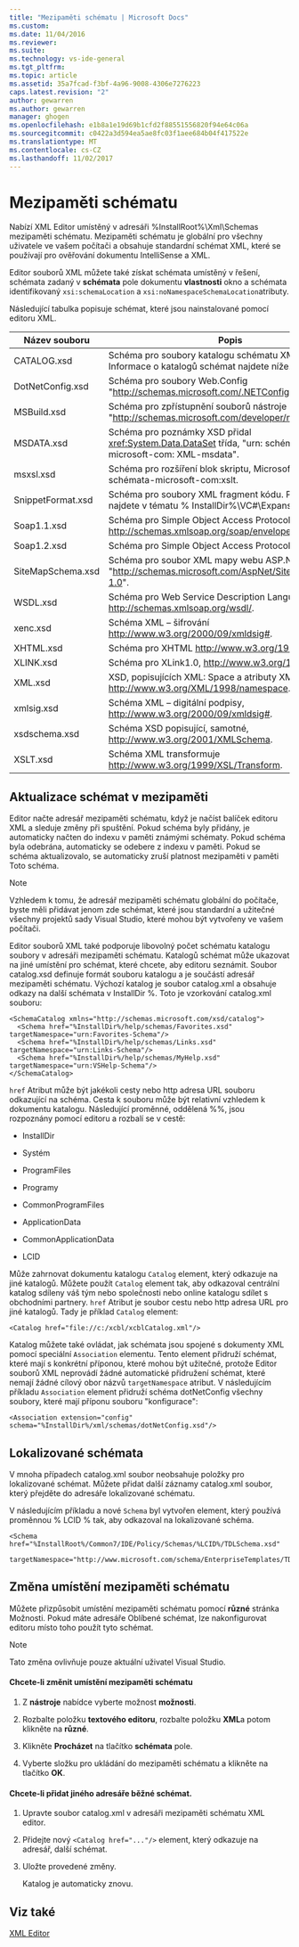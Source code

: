 ```yaml
---
title: "Mezipaměti schématu | Microsoft Docs"
ms.custom: 
ms.date: 11/04/2016
ms.reviewer: 
ms.suite: 
ms.technology: vs-ide-general
ms.tgt_pltfrm: 
ms.topic: article
ms.assetid: 35a7fcad-f3bf-4a96-9008-4306e7276223
caps.latest.revision: "2"
author: gewarren
ms.author: gewarren
manager: ghogen
ms.openlocfilehash: e1b8a1e19d69b1cfd2f88551556820f94e64c06a
ms.sourcegitcommit: c0422a3d594ea5ae8fc03f1aee684b04f417522e
ms.translationtype: MT
ms.contentlocale: cs-CZ
ms.lasthandoff: 11/02/2017
---
```

# <a name="schema-cache"></a>Mezipaměti schématu
Nabízí XML Editor umístěný v adresáři %InstallRoot%\Xml\Schemas mezipaměti schématu. Mezipaměti schématu je globální pro všechny uživatele ve vašem počítači a obsahuje standardní schémat XML, které se používají pro ověřování dokumentu IntelliSense a XML.  
  
 Editor souborů XML můžete také získat schémata umístěný v řešení, schémata zadaný v **schémata** pole dokumentu **vlastnosti** okno a schémata identifikovaný `xsi:schemaLocation` a `xsi:noNamespaceSchemaLocation`atributy.  
  
 Následující tabulka popisuje schémat, které jsou nainstalované pomocí editoru XML.  
  
|Název souboru|Popis|  
|--------------|-----------------|  
|CATALOG.xsd|Schéma pro soubory katalogu schématu XML editor. Informace o katalogů schémat najdete níže.|  
|DotNetConfig.xsd|Schéma pro soubory Web.Config "http://schemas.microsoft.com/.NETConfiguration/v2.0".|  
|MSBuild.xsd|Schéma pro zpřístupnění souborů nástroje MSBuild, "http://schemas.microsoft.com/developer/msbuild/2003".|  
|MSDATA.xsd|Schéma pro poznámky XSD přidal <xref:System.Data.DataSet> třída, "urn: schémata-microsoft-com: XML-msdata".|  
|msxsl.xsd|Schéma pro rozšíření blok skriptu, Microsoft XSLT, urn: schémata-microsoft-com:xslt.|  
|SnippetFormat.xsd|Schéma pro soubory XML fragment kódu. Příklady najdete v tématu % InstallDir%\VC#\Expansions.|  
|Soap1.1.xsd|Schéma pro Simple Object Access Protocol (SOAP) 1.1, http://schemas.xmlsoap.org/soap/envelope/.|  
|Soap1.2.xsd|Schéma pro Simple Object Access Protocol 1.2.|  
|SiteMapSchema.xsd|Schéma pro soubor XML mapy webu ASP.NET, "http://schemas.microsoft.com/AspNet/SiteMap-File-1.0".|  
|WSDL.xsd|Schéma pro Web Service Description Language http://schemas.xmlsoap.org/wsdl/.|  
|xenc.xsd|Schéma XML – šifrování http://www.w3.org/2000/09/xmldsig#.|  
|XHTML.xsd|Schéma pro XHTML http://www.w3.org/1999/xhtml.|  
|XLINK.xsd|Schéma pro XLink1.0, http://www.w3.org/1999/xlink.|  
|XML.xsd|XSD, popisujících XML: Space a atributy XML: lang, http://www.w3.org/XML/1998/namespace.|  
|xmlsig.xsd|Schéma XML – digitální podpisy, http://www.w3.org/2000/09/xmldsig#.|  
|xsdschema.xsd|Schéma XSD popisující, samotné, http://www.w3.org/2001/XMLSchema.|  
|XSLT.xsd|Schéma XML transformuje http://www.w3.org/1999/XSL/Transform.|  
  
## <a name="updating-schemas-in-the-cache"></a>Aktualizace schémat v mezipaměti  
 Editor načte adresář mezipaměti schématu, když je načíst balíček editoru XML a sleduje změny při spuštění. Pokud schéma byly přidány, je automaticky načten do indexu v paměti známými schématy. Pokud schéma byla odebrána, automaticky se odebere z indexu v paměti. Pokud se schéma aktualizovalo, se automaticky zruší platnost mezipaměti v paměti Toto schéma.  
  
> [!NOTE]
>  Vzhledem k tomu, že adresář mezipaměti schématu globální do počítače, byste měli přidávat jenom zde schémat, které jsou standardní a užitečné všechny projektů sady Visual Studio, které mohou být vytvořeny ve vašem počítači.  
  
 Editor souborů XML také podporuje libovolný počet schématu katalogu soubory v adresáři mezipaměti schématu. Katalogů schémat může ukazovat na jiné umístění pro schémat, které chcete, aby editoru seznámit. Soubor catalog.xsd definuje formát souboru katalogu a je součástí adresář mezipaměti schématu. Výchozí katalog je soubor catalog.xml a obsahuje odkazy na další schémata v InstallDir %. Toto je vzorkování catalog.xml souboru:  
  
```  
<SchemaCatalog xmlns="http://schemas.microsoft.com/xsd/catalog">  
  <Schema href="%InstallDir%/help/schemas/Favorites.xsd" targetNamespace="urn:Favorites-Schema"/>  
  <Schema href="%InstallDir%/help/schemas/Links.xsd" targetNamespace="urn:Links-Schema"/>  
  <Schema href="%InstallDir%/help/schemas/MyHelp.xsd" targetNamespace="urn:VSHelp-Schema"/>  
</SchemaCatalog>  
```  
  
 `href` Atribut může být jakékoli cesty nebo http adresa URL souboru odkazující na schéma. Cesta k souboru může být relativní vzhledem k dokumentu katalogu. Následující proměnné, oddělená %%, jsou rozpoznány pomocí editoru a rozbalí se v cestě:  
  
-   InstallDir  
  
-   Systém  
  
-   ProgramFiles  
  
-   Programy  
  
-   CommonProgramFiles  
  
-   ApplicationData  
  
-   CommonApplicationData  
  
-   LCID  
  
Může zahrnovat dokumentu katalogu `Catalog` element, který odkazuje na jiné katalogů. Můžete použít `Catalog` element tak, aby odkazoval centrální katalog sdíleny váš tým nebo společnosti nebo online katalogu sdílet s obchodními partnery. `href` Atribut je soubor cestu nebo http adresa URL pro jiné katalogů. Tady je příklad `Catalog` element:  
  
```  
<Catalog href="file://c:/xcbl/xcblCatalog.xml"/>  
```  
  
 Katalog můžete také ovládat, jak schémata jsou spojené s dokumenty XML pomocí speciální `Association` elementu. Tento element přidruží schémat, které mají s konkrétní příponou, které mohou být užitečné, protože Editor souborů XML neprovádí žádné automatické přidružení schémat, které nemají žádné cílový obor názvů `targetNamespace` atribut. V následujícím příkladu `Association` element přidruží schéma dotNetConfig všechny soubory, které mají příponu souboru "konfigurace":  
  
```  
<Association extension="config" schema="%InstallDir%/xml/schemas/dotNetConfig.xsd"/>  
```  
  
## <a name="localized-schemas"></a>Lokalizované schémata  
 V mnoha případech catalog.xml soubor neobsahuje položky pro lokalizované schémat. Můžete přidat další záznamy catalog.xml soubor, který přejděte do adresáře lokalizované schématu.  
  
 V následujícím příkladu a nové `Schema` byl vytvořen element, který používá proměnnou % LCID % tak, aby odkazoval na lokalizované schéma.  
  
```  
<Schema href="%InstallRoot%/Common7/IDE/Policy/Schemas/%LCID%/TDLSchema.xsd"  
  targetNamespace="http://www.microsoft.com/schema/EnterpriseTemplates/TDLSchema"/>  
```  
  
## <a name="changing-the-location-of-the-schema-cache"></a>Změna umístění mezipaměti schématu  
 Můžete přizpůsobit umístění mezipaměti schématu pomocí **různé** stránka Možnosti. Pokud máte adresáře Oblíbené schémat, lze nakonfigurovat editoru místo toho použít tyto schémat.  
  
> [!NOTE]
>  Tato změna ovlivňuje pouze aktuální uživatel Visual Studio.  
  
#### <a name="to-change-the-schema-cache-location"></a>Chcete-li změnit umístění mezipaměti schématu  
  
1.  Z **nástroje** nabídce vyberte možnost **možnosti**.  
  
2.  Rozbalte položku **textového editoru**, rozbalte položku **XML**a potom klikněte na **různé**.  
  
3.  Klikněte **Procházet** na tlačítko **schémata** pole.  
  
4.  Vyberte složku pro ukládání do mezipaměti schématu a klikněte na tlačítko **OK**.  
  
#### <a name="to-add-another-directory-of-common-schemas"></a>Chcete-li přidat jiného adresáře běžné schémat.  
  
1.  Upravte soubor catalog.xml v adresáři mezipaměti schématu XML editor.  
  
2.  Přidejte nový `<Catalog href="..."/>` element, který odkazuje na adresář, další schémat.  
  
3.  Uložte provedené změny.  
  
     Katalog je automaticky znovu.  
  
## <a name="see-also"></a>Viz také  
 [XML Editor](../xml-tools/xml-editor.md)